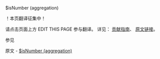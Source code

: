  $isNumber (aggregation)

 ！本页翻译征集中！

请点击页面上方 EDIT THIS PAGE 参与翻译。
详见：
[贡献指南]( https://github.com/JinMuInfo/MongoDB-Manual-zh/blob/master/CONTRIBUTING.md )、
[原文链接](  https://docs.mongodb.com/manual/reference/operator/aggregation/isNumber/  )。

 参见

原文 - [$isNumber (aggregation)]( https://docs.mongodb.com/manual/reference/operator/aggregation/isNumber/ )


